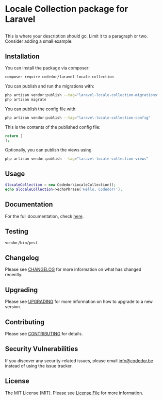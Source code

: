 # Locale Collection package for Laravel

## 

This is where your description should go. Limit it to a paragraph or two. Consider adding a small example.

## Installation

You can install the package via composer:

```bash
composer require codedor/laravel-locale-collection
```

You can publish and run the migrations with:

```bash
php artisan vendor:publish --tag="laravel-locale-collection-migrations"
php artisan migrate
```

You can publish the config file with:

```bash
php artisan vendor:publish --tag="laravel-locale-collection-config"
```

This is the contents of the published config file:

```php
return [
];
```

Optionally, you can publish the views using

```bash
php artisan vendor:publish --tag="laravel-locale-collection-views"
```

## Usage

```php
$localeCollection = new Codedor\LocaleCollection();
echo $localeCollection->echoPhrase('Hello, Codedor!');
```

## Documentation

For the full documentation, check [here](./docs/index.md).

## Testing

```bash
vendor/bin/pest
```

## Changelog

Please see [CHANGELOG](CHANGELOG.md) for more information on what has changed recently.

## Upgrading

Please see [UPGRADING](UPGRADING.md) for more information on how to upgrade to a new version.

## Contributing

Please see [CONTRIBUTING](CONTRIBUTING.md) for details.

## Security Vulnerabilities

If you discover any security-related issues, please email info@codedor.be instead of using the issue tracker.

## License

The MIT License (MIT). Please see [License File](LICENSE.md) for more information.
